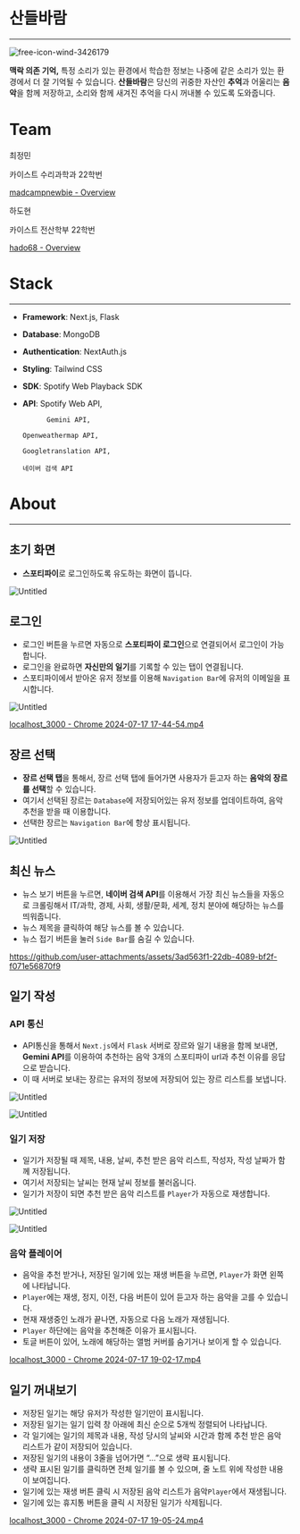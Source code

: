 # 산들바람
---

![free-icon-wind-3426179](https://github.com/user-attachments/assets/7088d861-a383-4b12-94b0-1adaeea56b83)

**맥락 의존 기억,** 특정 소리가 있는 환경에서 학습한 정보는 나중에 같은 소리가 있는 환경에서 더 잘 기억될 수 있습니다. 
**산들바람**은 당신의 귀중한 자산인 **추억**과 어울리는 **음악**을 함께 저장하고, 소리와 함께 새겨진 추억을 다시 꺼내볼 수 있도록 도와줍니다.


# Team

최정민

카이스트 수리과학과 22학번

[madcampnewbie - Overview](https://github.com/madcampnewbie)

하도현

카이스트 전산학부 22학번

[hado68 - Overview](https://github.com/hado68)

# Stack

---

- **Framework**: Next.js, Flask
- **Database**: MongoDB
- **Authentication**: NextAuth.js
- **Styling**: Tailwind CSS
- **SDK**: Spotify Web Playback SDK
- **API**: Spotify Web API,
    
            Gemini API, 
    
      Openweathermap API, 
    
      Googletranslation API,
    
      네이버 검색 API
    

# About

---

## 초기 화면

- **스포티파이**로 로그인하도록 유도하는 화면이 뜹니다.

![Untitled](https://prod-files-secure.s3.us-west-2.amazonaws.com/f6cb388f-3934-47d6-9928-26d2e10eb0fc/dba576ac-fb73-449d-92f2-8c0e596d099b/Untitled.png)

## 로그인

- 로그인 버튼을 누르면 자동으로 **스포티파이 로그인**으로 연결되어서 로그인이 가능합니다.
- 로그인을 완료하면 **자신만의 일기**를 기록할 수 있는 탭이 연결됩니다.
- 스포티파이에서 받아온 유저 정보를 이용해 `Navigation Bar`에 유저의 이메일을 표시합니다.

![Untitled](https://prod-files-secure.s3.us-west-2.amazonaws.com/f6cb388f-3934-47d6-9928-26d2e10eb0fc/185b9c7c-2218-4a11-b737-7ebb101238b0/Untitled.png)

[localhost_3000 - Chrome 2024-07-17 17-44-54.mp4](https://prod-files-secure.s3.us-west-2.amazonaws.com/f6cb388f-3934-47d6-9928-26d2e10eb0fc/c532a9c4-9a71-4ec3-9999-45c665028559/localhost_3000_-_Chrome_2024-07-17_17-44-54.mp4)

## 장르 선택

- **장르 선택 탭**을 통해서, 장르 선택 탭에 들어가면 사용자가 듣고자 하는 **음악의 장르를 선택**할 수 있습니다.
- 여기서 선택된 장르는 `Database`에 저장되어있는 유저 정보를 업데이트하여, 음악 추천을 받을 때 이용합니다.
- 선택한 장르는 `Navigation Bar`에 항상 표시됩니다.



![Untitled](https://prod-files-secure.s3.us-west-2.amazonaws.com/f6cb388f-3934-47d6-9928-26d2e10eb0fc/472c0f25-8d0e-4331-9c05-54bc59410c65/Untitled.png)

## 최신 뉴스

- 뉴스 보기 버튼을 누르면, **네이버 검색 API**를 이용해서 가장 최신 뉴스들을 자동으로 크롤링해서 IT/과학, 경제, 사회, 생활/문화, 세계, 정치 분야에 해당하는 뉴스를 띄워줍니다.
- 뉴스 제목을 클릭하여 해당 뉴스를 볼 수 있습니다.
- 뉴스 접기 버튼을 눌러 `Side Bar`를 숨길 수 있습니다.



https://github.com/user-attachments/assets/3ad563f1-22db-4089-bf2f-f071e56870f9



## 일기 작성

### API 통신

- API통신을 통해서 `Next.js`에서 `Flask` 서버로 장르와 일기 내용을 함께 보내면, **Gemini API**를 이용하여  추천하는 음악 3개의 스포티파이 url과 추천 이유를 응답으로 받습니다.
- 이 때 서버로 보내는 장르는 유저의 정보에 저장되어 있는 장르 리스트를 보냅니다.

![Untitled](https://prod-files-secure.s3.us-west-2.amazonaws.com/f6cb388f-3934-47d6-9928-26d2e10eb0fc/f0da6157-0964-4131-9678-f66183e7665b/Untitled.png)

![Untitled](https://prod-files-secure.s3.us-west-2.amazonaws.com/f6cb388f-3934-47d6-9928-26d2e10eb0fc/f33935df-57e6-497f-970f-e34af107ef53/Untitled.png)

### 일기 저장

- 일기가 저장될 때 제목, 내용, 날씨, 추천 받은 음악 리스트, 작성자, 작성 날짜가 함께 저장됩니다.
- 여기서 저장되는 날씨는 현재 날씨 정보를 불러옵니다.
- 일기가 저장이 되면 추천 받은 음악 리스트를 `Player`가 자동으로 재생합니다.

![Untitled](https://prod-files-secure.s3.us-west-2.amazonaws.com/f6cb388f-3934-47d6-9928-26d2e10eb0fc/3403120e-45cb-42da-ad42-09d861401da3/Untitled.png)

![Untitled](https://prod-files-secure.s3.us-west-2.amazonaws.com/f6cb388f-3934-47d6-9928-26d2e10eb0fc/b406ade2-e042-4799-b146-6c150306d5d1/Untitled.png)

### 음악 플레이어

- 음악을 추천 받거나, 저장된 일기에 있는 재생 버튼을 누르면, `Player`가 화면 왼쪽에 나타납니다.
- `Player`에는 재생, 정지, 이전, 다음 버튼이 있어 듣고자 하는 음악을 고를 수 있습니다.
- 현재 재생중인 노래가 끝나면, 자동으로 다음 노래가 재생됩니다.
- `Player` 하단에는 음악을 추천해준 이유가 표시됩니다.
- 토글 버튼이 있어, 노래에 해당하는 앨범 커버를 숨기거나 보이게 할 수 있습니다.

[localhost_3000 - Chrome 2024-07-17 19-02-17.mp4](https://prod-files-secure.s3.us-west-2.amazonaws.com/f6cb388f-3934-47d6-9928-26d2e10eb0fc/29d9aae6-f375-4498-805e-7cceae079401/localhost_3000_-_Chrome_2024-07-17_19-02-17.mp4)

## 일기 꺼내보기

- 저장된 일기는 해당 유저가 작성한 일기만이 표시됩니다.
- 저장된 일기는 일기 입력 창 아래에 최신 순으로 5개씩 정렬되어 나타납니다.
- 각 일기에는 일기의 제목과 내용, 작성 당시의 날씨와 시간과 함께 추천 받은 음악 리스트가 같이 저장되어 있습니다.
- 저장된 일기의 내용이 3줄을 넘어가면 “…”으로 생략 표시됩니다.
- 생략 표시된 일기를 클릭하면 전체 일기를 볼 수 있으며, 줄 노트 위에 작성한 내용이 보여집니다.
- 일기에 있는 재생 버튼 클릭 시 저장된 음악 리스트가 음악`Player`에서 재생됩니다.
- 일기에 있는 휴지통 버튼을 클릭 시 저장된 일기가 삭제됩니다.

[localhost_3000 - Chrome 2024-07-17 19-05-24.mp4](https://prod-files-secure.s3.us-west-2.amazonaws.com/f6cb388f-3934-47d6-9928-26d2e10eb0fc/7ed1cb34-4c1a-43c8-9a53-7722d0debaa0/localhost_3000_-_Chrome_2024-07-17_19-05-24.mp4)
